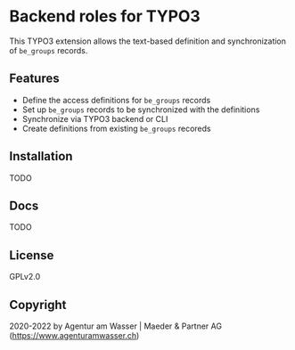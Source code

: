 # Backend roles for TYPO3

This TYPO3 extension allows the text-based definition and synchronization of `be_groups` records.

## Features

* Define the access definitions for `be_groups` records
* Set up `be_groups` records to be synchronized with the definitions
* Synchronize via TYPO3 backend or CLI
* Create definitions from existing `be_groups` recoreds

## Installation

TODO

## Docs

TODO

## License

GPLv2.0

## Copyright

2020-2022 by Agentur am Wasser | Maeder & Partner AG (https://www.agenturamwasser.ch)
